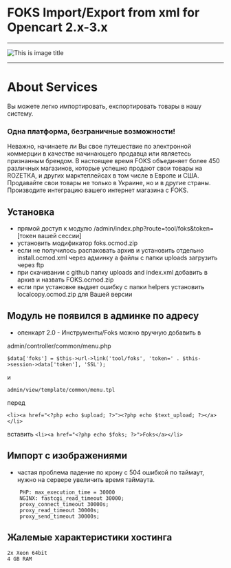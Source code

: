 # FOKS Import/Export from xml for Opencart 2.x-3.x
***
![This is image title](http://res2.weblium.site/res/5b45bd7f6994e20025bdd7cc/5b47697c0240710022fdab69_optimized_443 "This is image title")
***
# About Services
Вы можете легко импортировать, експортировать товары в нашу систему.

### Одна платформа, безграничные возможности!

Неважно, начинаете ли Вы свое путешествие по электронной коммерции в качестве начинающего продавца или являетесь признанным брендом.
В настоящее время FOKS объединяет более 450 различных магазинов, которые успешно продают свои товары на ROZETKA, и других марктеплейсах в том числе в Европе и США. 
Продавайте свои товары не только в Украине, но и в другие страны. Производите интеграцию вашего интернет магазина с FOKS.


## Установка 

- прямой доступ к модулю /admin/index.php?route=tool/foks&token=[токен вашей сессии]
- установить модификатор foks.ocmod.zip
- если не получилось распаковать архив и установить отдельно install.ocmod.xml через админку а файлы с папки uploads загрузить через ftp
- при скачивании с github папку uploads and index.xml добавить в архив и назвать FOKS.ocmod.zip
- если при установке выдает ошибку с папки helpers установить localcopy.ocmod.zip для Вашей версии 

## Модуль не появился в админке по адресу 

- опенкарт 2.0 - Инструменты/Foks
можно вручную добавить в 

admin/controller/common/menu.php

```$data['foks'] = $this->url->link('tool/foks', 'token=' . $this->session->data['token'], 'SSL');```

и
```
admin/view/template/common/menu.tpl
```

перед
```
<li><a href="<?php echo $upload; ?>"><?php echo $text_upload; ?></a></li>
```

вставить
```<li><a href="<?php echo $foks; ?>">Foks</a></li>```


## Импорт с изображениями

- частая проблема падение по крону с 504 ошибкой по таймаут, нужно на сервере увеличить время таймаута.

```
    PHP: max_execution_time = 30000
    NGINX: fastcgi_read_timeout 30000;
    proxy_connect_timeout 30000s;
    proxy_read_timeout 30000s;
    proxy_send_timeout 30000s;
```

## Жалемые характеристики хостинга

```
2x Xeon 64bit
4 GB RAM
```
